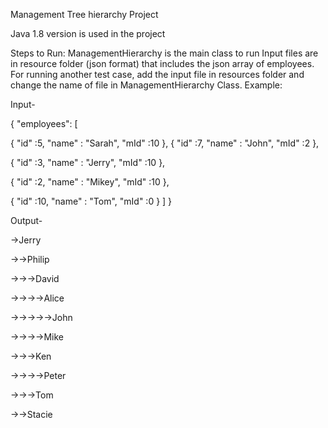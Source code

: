 Management Tree hierarchy Project

Java 1.8 version is used in the project

Steps to Run:
ManagementHierarchy is the main class to run
Input files are in resource folder (json format) that includes the json array of employees.
For running another test case, add the input file in resources folder and change the name of file in ManagementHierarchy Class.
Example:

Input-

{ "employees": [

{
  "id" :5,
  "name" : "Sarah",
  "mId" :10
},
{
  "id" :7,
  "name" : "John",
  "mId" :2
},

{
  "id" :3,
  "name" : "Jerry",
  "mId" :10
},

{
  "id" :2,
  "name" : "Mikey",
  "mId" :10
},

{
  "id" :10,
  "name" : "Tom",
  "mId" :0
}
] }

Output-

->Jerry

->->Philip

->->->David

->->->->Alice

->->->->->John

->->->->Mike

->->->Ken

->->->->Peter

->->->Tom

->->Stacie